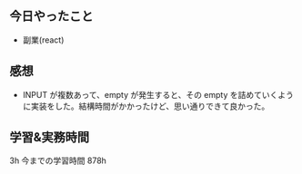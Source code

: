 ## 今日やったこと

- 副業(react)

## 感想

- INPUT が複数あって、empty が発生すると、その empty を詰めていくように実装をした。結構時間がかかったけど、思い通りできて良かった。

## 学習&実務時間

3h
今までの学習時間 878h
